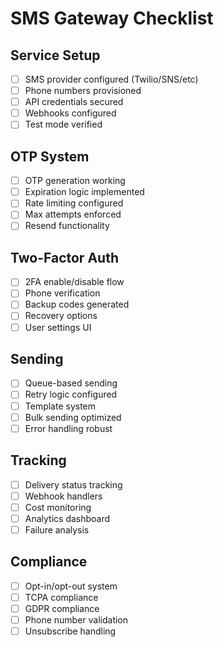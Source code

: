 # SMS Gateway Checklist

## Service Setup
- [ ] SMS provider configured (Twilio/SNS/etc)
- [ ] Phone numbers provisioned
- [ ] API credentials secured
- [ ] Webhooks configured
- [ ] Test mode verified

## OTP System
- [ ] OTP generation working
- [ ] Expiration logic implemented
- [ ] Rate limiting configured
- [ ] Max attempts enforced
- [ ] Resend functionality

## Two-Factor Auth
- [ ] 2FA enable/disable flow
- [ ] Phone verification
- [ ] Backup codes generated
- [ ] Recovery options
- [ ] User settings UI

## Sending
- [ ] Queue-based sending
- [ ] Retry logic configured
- [ ] Template system
- [ ] Bulk sending optimized
- [ ] Error handling robust

## Tracking
- [ ] Delivery status tracking
- [ ] Webhook handlers
- [ ] Cost monitoring
- [ ] Analytics dashboard
- [ ] Failure analysis

## Compliance
- [ ] Opt-in/opt-out system
- [ ] TCPA compliance
- [ ] GDPR compliance
- [ ] Phone number validation
- [ ] Unsubscribe handling
